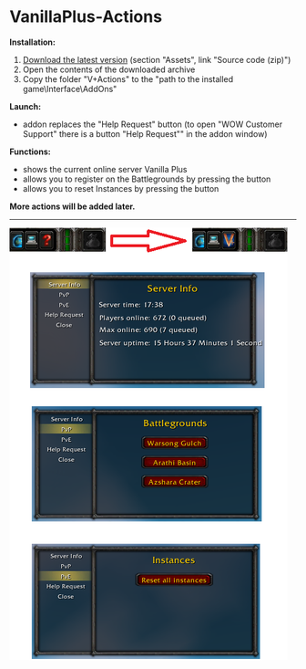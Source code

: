 # VanillaPlus-Actions

**Installation:**
1. [Download the latest version](https://github.com/Johnny-Gat/VanillaPlus-Actions/releases/latest) (section "Assets", link "Source code (zip)")
1. Open the contents of the downloaded archive
1. Copy the folder "V+Actions" to the "path to the installed game\Interface\AddOns"

**Launch:**
- addon replaces the "Help Request" button (to open "WOW Customer Support" there is a button "Help Request"" in the addon window)

**Functions:**
- shows the current online server Vanilla Plus
- allows you to register on the Battlegrounds by pressing the button
- allows you to reset Instances by pressing the button

**More actions will be added later.**

---

![Image-1](Image-1.png)
